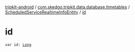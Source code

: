 [tripkit-android](../../index.md) / [com.skedgo.tripkit.data.database.timetables](../index.md) / [ScheduledServiceRealtimeInfoEntity](index.md) / [id](./id.md)

# id

`var id: `[`Long`](https://kotlinlang.org/api/latest/jvm/stdlib/kotlin/-long/index.html)
